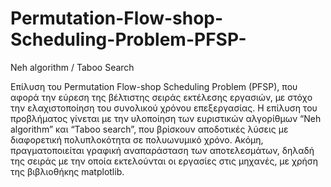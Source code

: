 # Permutation-Flow-shop-Scheduling-Problem-PFSP-
Neh algorithm / Taboo Search

Επίλυση του Permutation Flow-shop Scheduling Problem (PFSP), που αφορά την εύρεση της βέλτιστης σειράς εκτέλεσης εργασιών, με στόχο την ελαχιστοποίηση του συνολικού χρόνου επεξεργασίας. Η επίλυση του προβλήματος γίνεται με την υλοποίηση των ευριστικών αλγορίθμων “Neh algorithm” και “Taboo search”, που βρίσκουν αποδοτικές λύσεις με διαφορετική πολυπλοκότητα σε πολυωνυμικό χρόνο. Ακόμη, πραγματοποιείται γραφική αναπαράσταση των αποτελεσμάτων, δηλαδή της σειράς με την οποία εκτελούνται οι εργασίες στις μηχανές, με χρήση της βιβλιοθήκης matplotlib.
